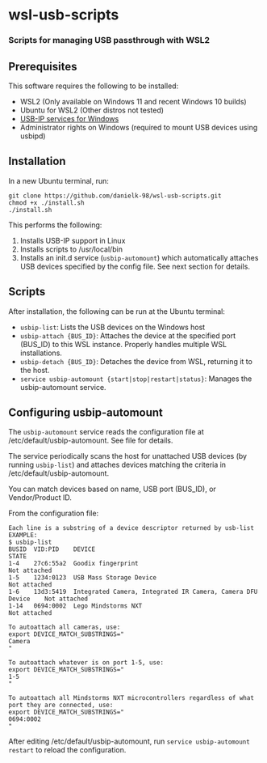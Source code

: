 # wsl-usb-scripts
### Scripts for managing USB passthrough with WSL2
 
## Prerequisites
This software requires the following to be installed:
- WSL2 (Only available on Windows 11 and recent Windows 10 builds)
- Ubuntu for WSL2 (Other distros not tested)
- [USB-IP services for Windows](https://github.com/dorssel/usbipd-win/releases)
- Administrator rights on Windows (required to mount USB devices using usbipd)

## Installation
In a new Ubuntu terminal, run:
```
git clone https://github.com/danielk-98/wsl-usb-scripts.git
chmod +x ./install.sh
./install.sh
```
This performs the following:
1. Installs USB-IP support in Linux
2. Installs scripts to /usr/local/bin
3. Installs an init.d service (``usbip-automount``) which automatically attaches USB devices specified by the config file. See next section for details.

## Scripts
After installation, the following can be run at the Ubuntu terminal:
- ``usbip-list``: Lists the USB devices on the Windows host
- ``usbip-attach {BUS_ID}``: Attaches the device at the specified port (BUS_ID) to this WSL instance. Properly handles multiple WSL installations.
- ``usbip-detach {BUS_ID}``: Detaches the device from WSL, returning it to the host.
- ``service usbip-automount {start|stop|restart|status}``: Manages the usbip-automount service.

## Configuring usbip-automount
The ``usbip-automount`` service reads the configuration file at /etc/default/usbip-automount. See file for details.

The service periodically scans the host for unattached USB devices (by running ``usbip-list``) and attaches devices matching the criteria in /etc/default/usbip-automount.

You can match devices based on name, USB port (BUS_ID), or Vendor/Product ID.

From the configuration file:
```
Each line is a substring of a device descriptor returned by usb-list
EXAMPLE:
$ usbip-list
BUSID  VID:PID    DEVICE                                                        STATE
1-4    27c6:55a2  Goodix fingerprint                                            Not attached
1-5    1234:0123  USB Mass Storage Device                                       Not attached
1-6    13d3:5419  Integrated Camera, Integrated IR Camera, Camera DFU Device    Not attached
1-14   0694:0002  Lego Mindstorms NXT                                           Not attached

To autoattach all cameras, use:
export DEVICE_MATCH_SUBSTRINGS="
Camera
"

To autoattach whatever is on port 1-5, use:
export DEVICE_MATCH_SUBSTRINGS="
1-5
"

To autoattach all Mindstorms NXT microcontrollers regardless of what port they are connected, use:
export DEVICE_MATCH_SUBSTRINGS="
0694:0002
"
```

After editing /etc/default/usbip-automount, run ``service usbip-automount restart`` to reload the configuration.


